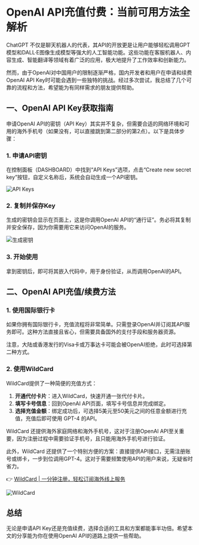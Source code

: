 # OpenAI API充值付费：当前可用方法全解析

ChatGPT 不仅是聊天机器人的代表，其API的开放更是让用户能够轻松调用GPT模型和DALL·E图像生成模型等强大的人工智能功能。这些功能在客服机器人、内容生成、智能翻译等领域有着广泛的应用，极大地提升了工作效率和创新能力。

然而，由于OpenAI对中国用户的限制逐渐严格，国内开发者和用户在申请和续费OpenAI API Key时可能会遇到一些独特的挑战。经过多次尝试，我总结了几个可靠的流程和方法，希望能为有同样需求的朋友提供帮助。

## 一、OpenAI API Key获取指南

申请OpenAI API的密钥（API Key）其实并不复杂，但需要合适的网络环境和可用的海外手机号（如果没有，可以直接跳到第二部分的第2点）。以下是具体步骤：

### 1. 申请API密钥

在控制面板（DASHBOARD）中找到“API Keys”选项，点击“Create new secret key”按钮，自定义名称后，系统会自动生成一个API密钥。

![API Keys](https://bbtdd.com/img/025459237116053.webp@1192w)

### 2. 复制并保存Key

生成的密钥会显示在页面上，这是你调用OpenAI API的“通行证”。务必将其复制并安全保存，因为你需要用它来访问OpenAI的服务。

![生成密钥](https://bbtdd.com/img/842519478.webp@1192w)

### 3. 开始使用

拿到密钥后，即可将其嵌入代码中，用于身份验证，从而调用OpenAI的API。

## 二、OpenAI API充值/续费方法

### 1. 使用国际银行卡

如果你拥有国际银行卡，充值流程将非常简单。只需登录OpenAI并订阅其API服务即可。这种方法直接且省心，但需要具备国外的支付手段和服务器资源。

注意，大陆或香港发行的Visa卡或万事达卡可能会被OpenAI拒绝，此时可选择第二种方式。

### 2. 使用WildCard

WildCard提供了一种简便的充值方式：

1. **开通代付卡片**：进入WildCard，快速开通一张代付卡片。
2. **填写卡号信息**：回到OpenAI API页面，填写卡号信息并完成绑定。
3. **选择充值金额**：绑定成功后，可选择5美元至50美元之间的任意金额进行充值，充值后即可使用 GPT-4 的API。

WildCard 还提供海外家庭网络和海外手机号，这对于注册OpenAI API至关重要，因为注册过程中需要验证手机号，且只能用海外手机号进行验证。

此外，WildCard 还提供了一个特别方便的方案：直接提供API接口，无需注册账号或绑卡，一步到位调用GPT-4。这对于需要频繁使用API的用户来说，无疑省时省力。

👉 [WildCard | 一分钟注册，轻松订阅海外线上服务](https://bbtdd.com/WildCard)

![WildCard](https://bbtdd.com/img/3574394743.webp@1192w)

## 总结

无论是申请API Key还是充值续费，选择合适的工具和方案都能事半功倍。希望本文的分享能为你在使用OpenAI API的道路上提供一些帮助。